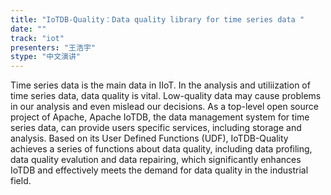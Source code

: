 ```yaml
---
title: "IoTDB-Quality：Data quality library for time series data "
date: "" 
track: "iot"
presenters: "王浩宇"
stype: "中文演讲"
---
```

Time series data is the main data in IIoT. In the analysis and utiliization of time series data, data quality is vital. Low-quality data may cause problems in our analysis and even mislead our decisions.
As a top-level open source project of Apache, Apache IoTDB, the data management system for time series data, can provide users specific services, including storage and analysis. Based on its User Defined Functions (UDF), IoTDB-Quality achieves a series of functions about data quality, including data profiling, data quality evalution and data repairing, which significantly enhances IoTDB and effectively meets the demand for data quality in the industrial field.